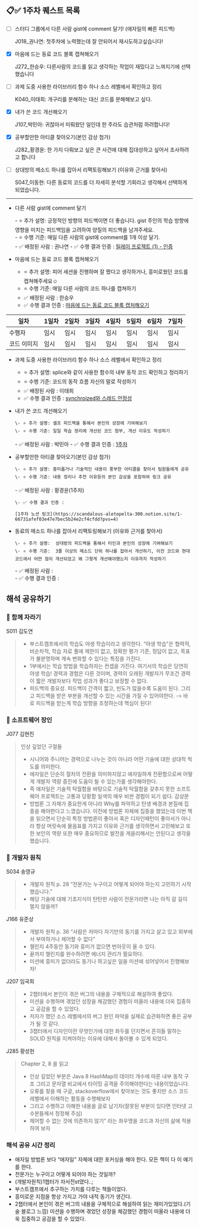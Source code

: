 ## 📋✅ 1주차 퀘스트 목록

- [ ] 스터디 그룹에서 다른 사람 gist에 comment 달기! (애자일의 빠른 피드백)

  J018\_권나연: 첫주차에 노력했는데 잘 안되어서 재시도하고싶습니다!

- [x] 마음에 드는 동료 코드 블록 캡쳐해오기

  J272\_한승우: 다른사람의 코드를 읽고 생각하는 작업이 재밌다고 느껴지기에 선택했습니다

- [ ] 과제 도중 사용한 라이브러리 함수 하나 소스 레벨에서 확인하고 정리

  K040\_이태희: 개구리를 분해하는 대신 코드를 분해해보고 싶다.

- [x] 내가 쓴 코드 개선해오기

  J107\_박민아: 귀찮아서 미뤄왔던 일인데 한 주라도 습관처럼 하려합니다!

- [x] 공부할만한 아티클 찾아오기(본인 감상 첨가)

  J282\_황경윤: 한 가지 다뤄보고 싶은 큰 사건에 대해 집대성하고 싶어서 조사하려고 합니다

- [ ] 상대방의 메소드 하나를 잡아서 리팩토링해보기 (이유와 근거를 찾아서)

  S047\_이동현: 다른 동료의 코드를 더 자세히 분석할 기회라고 생각해서 선택하게 되었습니다.

---

- 다른 사람 gist에 comment 달기

  \- ⭐️ 추가 설명: 긍정적인 방향의 피드백이면 더 좋습니다. gist 주인의 학습 방향에 영향을 미치는 피드백임을 고려하여 양질의 피드백을 남겨주세요.  
  \- ⭐️ 수행 기준: 매일 다른 사람의 gist에 comment를 1개 이상 달기.  
  \- ✅ 배정된 사람 : 권나연
  \- ✅ 수행 결과 인증 : [릴레이 프로젝트 (1) - 인증](https://chichoc.notion.site/1-ee32970a61aa4272a4cbedba06c89280?pvs=4)

- 마음에 드는 동료 코드 블록 캡쳐해오기

  - ⭐️ 추가 설명: 피어 세션을 진행하며 잘 짰다고 생각하거나, 흥미로웠던 코드를 캡쳐해주세요☺️
  - ⭐️ 수행 기준: 매일 다른 사람의 코드 하나를 캡쳐하기
  - ✅ 배정된 사람 : 한승우
  - ✅ 수행 결과 인증 : [마음에 드는 동료 코드 블록 캡처해오기](https://www.notion.so/hanseungu/c4b763b8c5864a0f925ae7c324ddbff5?pvs=4)

| 일차        | 1일차 | 2일차 | 3일차 | 4일차 | 5일차 | 6일차 | 7일차 |
| ----------- | ----- | ----- | ----- | ----- | ----- | ----- | ----- |
| 수행자      | 임시  | 임시  | 임시  | 임시  | 임시  | 임시  | 임시  |
| 코드 이미지 | 임시  | 임시  | 임시  | 임시  | 임시  | 임시  | 임시  |

- 과제 도중 사용한 라이브러리 함수 하나 소스 레벨에서 확인하고 정리

  - ⭐️ 추가 설명: splice와 같이 사용한 함수의 내부 동작 코드 확인하고 정리하기
  - ⭐️ 수행 기준: 코드의 동작 흐름 자신의 말로 작성하기
  - ✅ 배정된 사람 : 이태희
  - ✅ 수행 결과 인증 : [synchroized와 스레드 안정성](https://taehi.notion.site/synchronized-2113add0dca744909db3fce440c47055?pvs=4)

- 내가 쓴 코드 개선해오기

      \- ⭐️ 추가 설명: 셀프 피드백을 통해서 본인의 성장에 기여해보기
      \- ⭐️ 수행 기준: 일일 학습 정리에 개선된 코드 첨부, 개선 이유도 작성하기

  \- ✅ 배정된 사람 : 박민아
  \- ✅ 수행 결과 인증 : [1주차](https://mangrove-sardine-d4a.notion.site/0725-3197b668c3c544dab6bc4843ea81e22d?pvs=4)

- 공부할만한 아티클 찾아오기(본인 감상 첨가)

      \- ⭐️ 추가 설명: 흥미롭거나 기술적인 내용이 풍부한 아티클을 찾아서 팀원들에게 공유
      \- ⭐️ 수행 기준: 내용 정리나 추천 이유등의 본인 감상을 포함하여 링크 공유

  \- ✅ 배정된 사람 : 황경윤(1주차)

      \- ✅ 수행 결과 인증 :

      [1주차 노션 링크](https://scandalous-aletopelta-300.notion.site/1-66731afef03e47e7bec5b24e2cf4cfdd?pvs=4)

- 동료의 메소드 하나를 잡아서 리팩토링해보기 (이유와 근거를 찾아서)

      \- ⭐️ 추가 설명:  상대방의 피드백을 통해서 타인과 본인의 성장에 기여해보기
      \- ⭐️ 수행 기준:  3줄 이상의 메소드 단위 하나를 잡아서 개선하기, 이전 코드와 현대 코드에서 어떤 점이 개선되었고 왜 그렇게 개선해야했는지 이유까지 작성하기

  \- ✅ 배정된 사람 :  
   \- ✅ 수행 결과 인증 :

## 해석 공유하기

### 📕 함께 자라기

S011 김도연

> - 부스트캠프에서의 학습도 야생 학습이라고 생각한다. “야생 학습"은 협력적, 비순차적, 학습 자료 풀에 제한이 없고, 정확한 평가 기준, 정답이 없고, 목표가 불분명하며 계속 변화할 수 있다는 특징을 가진다.
> - 1부에서는 학습 방법을 학습하자는 컨셉을 가진다. 여기서의 학습은 당연히 야생 학습! 경력과 경험은 다른 것이며, 경력이 오래된 개발자가 무조건 경력이 짧은 개발자보다 작업 성과가 좋다고 보장할 수 없다.
> - 피드백의 중요성. 피드백이 간격이 짧고, 빈도가 많을수록 도움이 된다. 그리고 피드백을 받은 부분을 개선할 수 있는 시간을 가질 수 있어야한다. -> 바로 피드백을 받는게 학습 방향을 조정하는데 핵심이 된다!

### 📕 소프트웨어 장인

J077 김현진<br>

> 인상 깊었던 구절들
>
> - 시니어와 주니어는 경력으로 나누는 것이 아니라 어떤 기술에 대한 상대적 척도를 의미한다.
> - 애자일은 단순히 절차의 전환을 의미하지않고 애자일하게 전환함으로써 어떻게 개발자 역량 증진에 도움이 될 수 있는가를 생각해야한다.
> - 즉 애자일은 기술적 탁월함을 바탕으로 기술적 탁월함을 갖추지 못한 소프트웨어 프로젝트는 고통과 당황함 일색의 매우 비싼 경험이 되기 쉽다.
>   감상문
> - 방법론 그 자체가 중요한게 아니라 Why를 파악하고 탄생 배경과 본질에 집중을 해야한다고 느꼈습니다. 이전에 방법론 자체에 집중을 했었는데 이번 책을 읽으면서 단순히 특정 방법론이 좋아서 혹은 디자인패턴이 좋아서가 아니라 항상 머릿속에 물음표를 가지고 이유와 근거를 생각하면서 고민해보고 또 한 보인의 역량 또한 매우 중요하므로 발전을 게을리해서는 안된다고 생각을 했습니다.

### 📕 개발자 원칙

S034 송영규

> - 개발자 원칙 p. 28 “전문가는 누구이고 어떻게 되어야 하는지 고민하기 시작했습니다.”
> - 해당 기술에 대해 기초지식이 탄탄한 사람이 전문가라면 나는 아직 갈 길이 멀지 않을까?

J166 유준상

> - 개발자 원칙 p. 36 “사람은 저마다 자기만의 동기를 가지고 살고 있고 외부에서 부여하거나 제어할 수 없다”
> - 챌린지 4주동안 동기와 흥미가 없으면 번아웃이 올 수 있다.
> - 끝까지 챌린지를 완수하려면 에너지 관리가 필요하다.
> - 미션에 흥미가 없더라도 동기나 하고싶은 일을 미션에 섞어넣어서 진행해보자!

J207 임국희

> - 2챕터에서 본인이 겪은 버그의 내용을 구체적으로 해설하여 좋았다.
> - 미션을 수행하며 겪었던 성장을 체감했던 경험이 떠올라 내용에 더욱 집중하고 공감을 할 수 있었다.
> - 저자가 했던 소스 레벨에서의 버그 원인 파악을 실제로 습관화하면 좋은 공부가 될 것 같다.
> - 3챕터에서 디자인이란 무엇인가에 대한 화두를 던지면서 흔히들 말하는 SOLID 원칙을 지켜야하는 이유에 대해서 돌아볼 수 있게 되었다.

J285 황성헌

> Chapter 2, 8 을 읽고
>
> - 인상 깊었던 부분은 Java 8 HashMap의 데이터 개수에 따른 내부 동작 구조 그리고 문자열 비교에서 타이밍 공격을 주의해야한다는 내용이었습니다.
> - 오류를 찾을 때 구글, stackoverflow에서 찾아보는 것도 좋지만 소스 코드 레벨에서 이해하는 활동을 수행해보자
> - 그리고 수행하고 이해한 내용을 글로 남기자(잘못된 부분이 있다면 인터넷 고수분들께서 정정해 주심)
> - 제어할 수 없는 것에 의존하지 않기” 라는 좌우명을 코드과 자신의 삶에 적용하여 보자

### 해석 공유 시간 정리

- 애자일 방법론 보다 “애자일" 자체에 대한 포커싱을 해야 한다. 모든 책이 다 이 얘기를 한다.
- 전문가는 누구이고 어떻게 되어야 하는 것일까?
- (개발자원칙)1챕터가 자서전st였다..;
- 부스트캠프에서 추구하는 가치를 다루는 책들이었다.
- 흥미로운 지점을 항상 가지고 가야 내적 동기가 생긴다.
- 2챕터에서 본인이 겪은 버그의 내용을 구체적으로 해설하여 읽는 재미가있었다.(기술 블로그 느낌) 미션을 수행하며 겪었던 성장을 체감했던 경험이 떠올라 내용에 더욱 집중하고 공감을 할 수 있었다.
